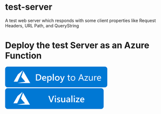 # test-server
A test web server which responds with some client properties like Request Headers, URL Path, and QueryString

# Deploy the test Server as an Azure Function

<a href="https://portal.azure.com/#create/Microsoft.Template/uri/https%3A%2F%2Fraw.githubusercontent.com%2Fsai-manoj-kumar%2Ftest-server%2Fc-sharp%2Fdeploy%2Ftemplate.json" target="_blank">
    <img src="https://raw.githubusercontent.com/Azure/azure-quickstart-templates/master/1-CONTRIBUTION-GUIDE/images/deploytoazure.svg?sanitize=true"/>
</a>
<a href="http://armviz.io/#/?load=https%3A%2F%2Fraw.githubusercontent.com%2Fsai-manoj-kumar%2Ftest-server%2Fc-sharp%2Fdeploy%2Fparameters.json" target="_blank">
    <img src="https://raw.githubusercontent.com/Azure/azure-quickstart-templates/master/1-CONTRIBUTION-GUIDE/images/visualizebutton.svg?sanitize=true"/>
</a>
